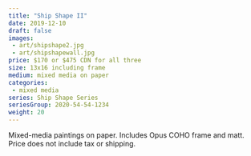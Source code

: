 ```yaml
---
title: "Ship Shape II"
date: 2019-12-10
draft: false
images:
 - art/shipshape2.jpg
 - art/shipshapewall.jpg
price: $170 or $475 CDN for all three
size: 13x16 including frame
medium: mixed media on paper
categories:
 - mixed media
series: Ship Shape Series
seriesGroup: 2020-54-54-1234
weight: 20
---
```


Mixed-media paintings on paper.  Includes Opus COHO frame and matt. Price does not include tax or shipping.
